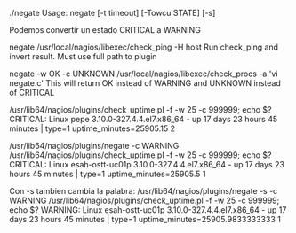 ./negate 
Usage:
negate [-t timeout] [-Towcu STATE] [-s] <definition of wrapped plugin>

Podemos convertir un estado CRITICAL a WARNING

negate /usr/local/nagios/libexec/check_ping -H host
  Run check_ping and invert result. Must use full path to plugin

negate -w OK -c UNKNOWN /usr/local/nagios/libexec/check_procs -a 'vi negate.c'
  This will return OK instead of WARNING and UNKNOWN instead of CRITICAL


/usr/lib64/nagios/plugins/check_uptime.pl -f -w 25 -c 999999; echo $?
CRITICAL: Linux pepe 3.10.0-327.4.4.el7.x86_64 - up 17 days 23 hours 45 minutes | type=1 uptime_minutes=25905.15
2

/usr/lib64/nagios/plugins/negate -c WARNING /usr/lib64/nagios/plugins/check_uptime.pl -f -w 25 -c 999999; echo $?
CRITICAL: Linux esah-ostt-uc01p 3.10.0-327.4.4.el7.x86_64 - up 17 days 23 hours 45 minutes | type=1 uptime_minutes=25905.5
1

Con -s tambien cambia la palabra:
/usr/lib64/nagios/plugins/negate -s -c WARNING /usr/lib64/nagios/plugins/check_uptime.pl -f -w 25 -c 999999; echo $?
WARNING: Linux esah-ostt-uc01p 3.10.0-327.4.4.el7.x86_64 - up 17 days 23 hours 45 minutes | type=1 uptime_minutes=25905.9833333333
1
